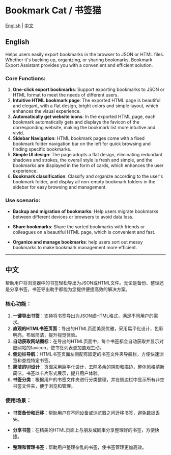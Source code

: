 # Bookmark Cat / 书签猫

[English](#english) | [中文](#中文)

## English

Helps users easily export bookmarks in the browser to JSON or HTML files. Whether it's backing up, organizing, or sharing bookmarks, Bookmark Export Assistant provides you with a convenient and efficient solution.

### Core Functions:

1. **One-click export bookmarks**: Support exporting bookmarks to JSON or HTML format to meet the needs of different users.
2. **Intuitive HTML bookmark page**: The exported HTML page is beautiful and elegant, with a flat design, bright colors and simple layout, which enhances the visual experience.
3. **Automatically get website icons**: In the exported HTML page, each bookmark automatically gets and displays the favicon of the corresponding website, making the bookmark list more intuitive and vivid.
4. **Sidebar Navigation**: HTML bookmark pages come with a fixed bookmark folder navigation bar on the left for quick browsing and finding specific bookmarks.
5. **Simple UI design**: The page adopts a flat design, eliminating redundant shadows and strokes, the overall style is fresh and simple, and the bookmarks are displayed in the form of cards, which enhances the user experience.
6. **Bookmark classification**: Classify and organize according to the user's bookmark folder, and display all non-empty bookmark folders in the sidebar for easy browsing and management.

### Use scenario:

- **Backup and migration of bookmarks**: Help users migrate bookmarks between different devices or browsers to avoid data loss.

- **Share bookmarks**: Share the sorted bookmarks with friends or colleagues on a beautiful HTML page, which is convenient and fast.

- **Organize and manage bookmarks**: help users sort out messy bookmarks to make bookmark management more efficient.

---

## 中文

帮助用户将浏览器中的书签轻松导出为JSON或HTML文件。无论是备份、整理还是分享书签，书签导出助手都能为您提供便捷高效的解决方案。

### 核心功能：

1. **一键导出书签**：支持将书签导出为JSON或HTML格式，满足不同用户的需求。
2. **直观的HTML书签页面**：导出的HTML页面美观优雅，采用扁平化设计，色彩明亮，布局简洁，提升视觉体验。
3. **自动获取网站图标**：在导出的HTML页面中，每个书签都会自动获取并显示对应网站的favicon，使书签列表更加直观生动。
4. **侧边栏导航**：HTML书签页面左侧配有固定的书签文件夹导航栏，方便快速浏览和查找特定书签。
5. **简洁的UI设计**：页面采用扁平化设计，去除多余的阴影和描边，整体风格清新简洁，书签以卡片形式展示，提升用户体验。
6. **书签分类**：根据用户的书签文件夹进行分类整理，并在侧边栏中显示所有非空书签文件夹，便于浏览和管理。

### 使用场景：

- **书签备份和迁移**：帮助用户在不同设备或浏览器之间迁移书签，避免数据丢失。

- **分享书签**：在精美的HTML页面上与朋友或同事分享整理好的书签，方便快捷。

- **整理和管理书签**：帮助用户整理杂乱的书签，使书签管理更加高效。